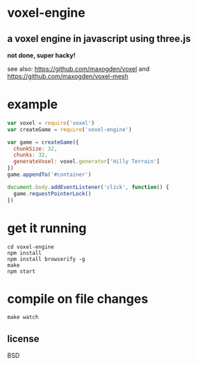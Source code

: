 # voxel-engine

## a voxel engine in javascript using three.js

**not done, super hacky!**

see also: https://github.com/maxogden/voxel and https://github.com/maxogden/voxel-mesh

# example

``` js
var voxel = require('voxel')
var createGame = require('voxel-engine')

var game = createGame({
  chunkSize: 32,
  chunks: 32,
  generateVoxel: voxel.generator['Hilly Terrain']
})
game.appendTo('#container')

document.body.addEventListener('click', function() {
  game.requestPointerLock()
})
```

# get it running

```
cd voxel-engine
npm install
npm install browserify -g
make
npm start
```

# compile on file changes

```
make watch
```

## license

BSD
